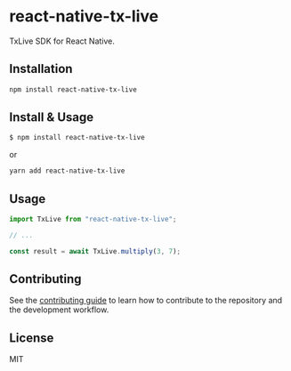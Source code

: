 # react-native-tx-live

TxLive SDK for React Native.

## Installation

```sh
npm install react-native-tx-live
```

## Install & Usage

```bash
$ npm install react-native-tx-live
```

or

```bash
yarn add react-native-tx-live
```

## Usage

```js
import TxLive from "react-native-tx-live";

// ...

const result = await TxLive.multiply(3, 7);
```

## Contributing

See the [contributing guide](CONTRIBUTING.md) to learn how to contribute to the repository and the development workflow.

## License

MIT

